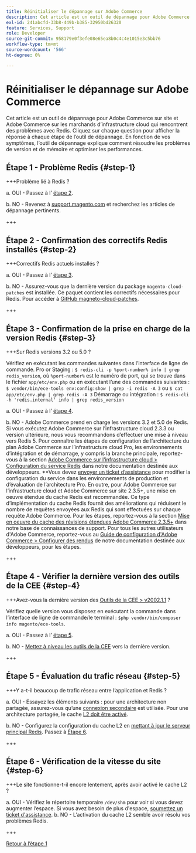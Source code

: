 ```yaml
---
title: Réinitialiser le dépannage sur Adobe Commerce
description: Cet article est un outil de dépannage pour Adobe Commerce sur site et Adobe Commerce sur les marchands d’infrastructure cloud qui rencontrent des problèmes avec Redis. Cliquez sur chaque question pour afficher la réponse à chaque étape de l’outil de dépannage. Selon vos symptômes et votre configuration, l’outil de dépannage explique comment résoudre les problèmes de version et de mémoire et optimiser les performances.
exl-id: 241abcfd-33b8-449b-b385-32950bd26320
feature: Services, Support
role: Developer
source-git-commit: 958179e0f3efe08e65ea8b0c4c4e1015e3c5bb76
workflow-type: tm+mt
source-wordcount: '566'
ht-degree: 0%

---
```


# Réinitialiser le dépannage sur Adobe Commerce

Cet article est un outil de dépannage pour Adobe Commerce sur site et Adobe Commerce sur les marchands d’infrastructure cloud qui rencontrent des problèmes avec Redis. Cliquez sur chaque question pour afficher la réponse à chaque étape de l’outil de dépannage. En fonction de vos symptômes, l’outil de dépannage explique comment résoudre les problèmes de version et de mémoire et optimiser les performances.

## Étape 1 - Problème Redis {#step-1}

+++Problème lié à Redis ?

a. OUI - Passez à l’ [étape 2](#step2)</a>.

b. NO - Revenez à [support.magento.com](https://support.magento.com/hc/en-us) et recherchez les articles de dépannage pertinents.

+++

## Étape 2 - Confirmation des correctifs Redis installés {#step-2}

+++Correctifs Redis actuels installés ?

a. OUI - Passez à l’ [étape 3](#step3)</a>.

b. NO - Assurez-vous que la dernière version du package `magento-cloud-patches` est installée. Ce paquet contient les correctifs nécessaires pour Redis. Pour accéder à [GitHub magneto-cloud-patches](https://github.com/magento/magento-cloud-patches/).

+++

## Étape 3 - Confirmation de la prise en charge de la version Redis {#step-3}

+++Sur Redis versions 3.2 ou 5.0 ?

Vérifiez en exécutant les commandes suivantes dans l’interface de ligne de commande. Pro or Staging : `$ redis-cli -p %port-number% info | grep redis_version`, où `%port-number%` est le numéro de port, qui se trouve dans le fichier `app/etc/env.php` ou en exécutant l’une des commandes suivantes : `$ vendor/bin/ece-tools env:config:show | grep -i redis -A 3` ou `$ cat app/etc/env.php | grep redis -A 3` Démarrage ou intégration : `$ redis-cli -h 'redis.internal' info | grep redis_version`

a. OUI - Passez à l’ [étape 4](#step4).

b. NO - Adobe Commerce prend en charge les versions 3.2 et 5.0 de Redis. Si vous exécutez Adobe Commerce sur l’infrastructure cloud 2.3.3 ou version ultérieure, nous vous recommandons d’effectuer une mise à niveau vers Redis 5. Pour connaître les étapes de configuration de l’architecture du plan Adobe Commerce sur l’infrastructure cloud Pro, les environnements d’intégration et de démarrage, y compris la branche principale, reportez-vous à la section [Adobe Commerce sur l’infrastructure cloud > Configuration du service Redis](https://devdocs.magento.com/cloud/project/services-redis.html)</a> dans notre documentation destinée aux développeurs. **Vous devez [envoyer un ticket d’assistance](/help/help-center-guide/help-center/magento-help-center-user-guide.md#submit-ticket) pour modifier la configuration du service dans les environnements de production et d’évaluation de l’architecture Pro. En outre, pour Adobe Commerce sur l’infrastructure cloud et Adobe Commerce sur site 2.3.5+, une mise en oeuvre étendue du cache Redis est recommandée. Ce type d’implémentation du cache Redis fournit des améliorations qui réduisent le nombre de requêtes envoyées aux Redis qui sont effectuées sur chaque requête Adobe Commerce. Pour les étapes, reportez-vous à la section [Mise en oeuvre du cache des révisions étendues Adobe Commerce 2.3.5+](https://support.magento.com/hc/en-us/articles/360049292532) dans notre base de connaissances de support. Pour tous les autres utilisateurs d&#39;Adobe Commerce, reportez-vous au [Guide de configuration d&#39;Adobe Commerce > Configurer des rendus](https://devdocs.magento.com/guides/v2.4/config-guide/redis/config-redis.html) de notre documentation destinée aux développeurs, pour les étapes.

+++

## Étape 4 - Vérifier la dernière version des outils de la CEE {#step-4}

+++Avez-vous la dernière version des [Outils de la CEE > v2002.1.1](https://github.com/magento/ece-tools/releases) ?

Vérifiez quelle version vous disposez en exécutant la commande dans l’interface de ligne de commande/le terminal : `$php vendor/bin/composer info magento/ece-tools`.

a. OUI - Passez à l’ [étape 5](#step5).

b. NO - [Mettez à niveau les outils de la CEE](https://devdocs.magento.com/cloud/project/ece-tools-update.html) vers la dernière version.

+++

## Étape 5 - Évaluation du trafic réseau {#step-5}

+++Y a-t-il beaucoup de trafic réseau entre l’application et Redis ?

a. OUI - Essayez les éléments suivants : pour une architecture non partagée, assurez-vous qu’une [connexion secondaire](/help/troubleshooting/database/mysql-high-load-bottleneck-in-magento-commerce-cloud.md) est utilisée. Pour une architecture partagée, le cache [L2 doit être activé](https://devdocs.magento.com/guides/v2.4/config-guide/cache/two-level-cache.html).

b. NO - Configurez la configuration du cache L2 en [mettant à jour le serveur principal Redis](https://devdocs.magento.com/cloud/env/variables-deploy.html#redis_backend). Passez à [Étape 6](#step6).

+++

## Étape 6 - Vérification de la vitesse du site {#step-6}

+++Le site fonctionne-t-il encore lentement, après avoir activé le cache L2 ?

a. OUI - Vérifiez le répertoire temporaire `/dev/shm` pour voir si vous devez augmenter l’espace. Si vous avez besoin de plus d&#39;espace, [soumettez un ticket d&#39;assistance](/help/help-center-guide/help-center/magento-help-center-user-guide.md#submit-ticket).
b. NO - L’activation du cache L2 semble avoir résolu vos problèmes Redis.

+++

[Retour à l’étape 1](#step-1)
